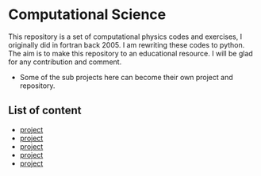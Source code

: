 # Computational Science

This repository is a set of computational physics codes and exercises, I originally did in fortran back 2005. I am rewriting these codes to python. The aim is to make this repository to an educational resource. I will be glad for any contribution and comment.

* Some of the sub projects here can become their own project and repository.

## List of content
* [project](/first-project)
* [project](/first-project)
* [project](/first-project)
* [project](/first-project)
* [project](/first-project)
